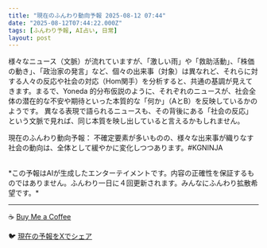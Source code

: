 ```yaml
---
title: "現在のふんわり動向予報 2025-08-12 07:44"
date: "2025-08-12T07:44:22.000Z"
tags: [ふんわり予報, AI占い, 日常]
layout: post
---
```


様々なニュース（文脈）が流れていますが、「激しい雨」や「救助活動」、「株価の動き」、「政治家の発言」など、個々の出来事（対象）は異なれど、それらに対する人々の反応や社会の対応（Hom関手）を分析すると、共通の基調が見えてきます。まるで、Yoneda 的分布仮説のように、それぞれのニュースが、社会全体の潜在的な不安や期待といった本質的な「何か」（AとB）を反映しているかのようです。  異なる表現で語られるニュースも、その背後にある「社会の反応」という文脈で見れば、同じ本質を映し出していると言えるかもしれません。

現在のふんわり動向予報：
不確定要素が多いものの、様々な出来事が織りなす社会の動向は、全体として緩やかに変化しつつあります。#KGNINJA

<br>
*この予報はAIが生成したエンターテイメントです。内容の正確性を保証するものではありません。ふんわり一日に４回更新されます。みんなにふんわり拡散希望です。*

---
☕️ [Buy Me a Coffee](https://www.buymeacoffee.com/kgninja)

🐦 [現在の予報をXでシェア](https://twitter.com/intent/tweet?text=%E7%8F%BE%E5%9C%A8%E3%81%AE%E3%81%B5%E3%82%93%E3%82%8F%E3%82%8A%E4%BA%88%E5%A0%B1%3A%20%E3%80%8C%E6%A7%98%E3%80%85%E3%81%AA%E3%83%8B%E3%83%A5%E3%83%BC%E3%82%B9%EF%BC%88%E6%96%87%E8%84%88%EF%BC%89%E3%81%8C%E6%B5%81%E3%82%8C%E3%81%A6%E3%81%84%E3%81%BE%E3%81%99%E3%81%8C%E3%80%81%E3%80%8C%E6%BF%80%E3%81%97%E3%81%84%E9%9B%A8%E3%80%8D%E3%82%84%E3%80%8C%E6%95%91%E5%8A%A9%E6%B4%BB%E5%8B%95%E3%80%8D%E3%80%81%E3%80%8C%E6%A0%AA%E4%BE%A1%E3%81%AE%E5%8B%95%E3%81%8D%E3%80%8D%E3%80%81%E3%80%8C%E6%94%BF%E6%B2%BB%E5%AE%B6%E3%81%AE%E7%99%BA%E8%A8%80%E3%80%8D%E3%81%AA%E3%81%A9%E3%80%81%E5%80%8B%E3%80%85%E3%81%AE%E5%87%BA%E6%9D%A5%E4%BA%8B%EF%BC%88%E5%AF%BE%E8%B1%A1%EF%BC%89%E3%81%AF%E7%95%B0%E3%81%AA%E3%82%8C%E3%81%A9%E3%80%81%E3%81%9D%E3%82%8C%E3%82%89%E3%81%AB%E5%AF%BE%E3%81%99%E3%82%8B%E4%BA%BA%E3%80%85%E3%81%AE%E5%8F%8D%E5%BF%9C%E3%82%84%E7%A4%BE%E4%BC%9A%E3%81%AE%E5%AF%BE%E5%BF%9C%EF%BC%88Hom%E9%96%A2%E6%89%8B%EF%BC%89%E3%82%92%E5%88%86%E6%9E%90...%E3%80%8D%23KGNINJA%20%E7%B6%9A%E3%81%8D%E3%81%AF%E3%83%96%E3%83%AD%E3%82%B0%E3%81%A7%EF%BC%81%F0%9F%91%87&url=https%3A%2F%2Fkg-ninja.github.io%2FFunwariyoso%2F)

